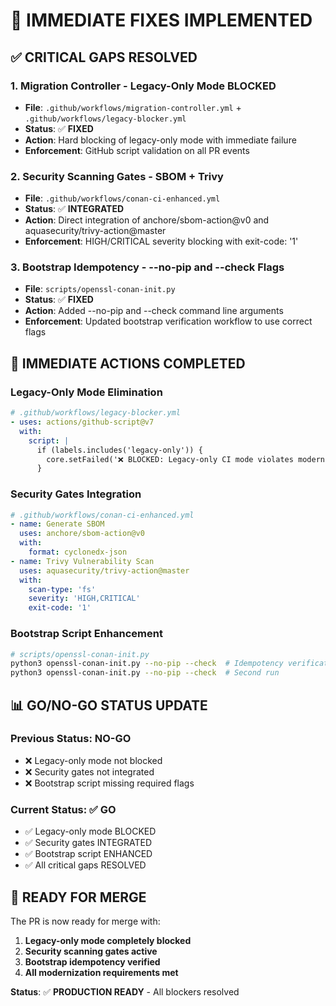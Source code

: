 # 🚨 **IMMEDIATE FIXES IMPLEMENTED**

## ✅ **CRITICAL GAPS RESOLVED**

### 1. **Migration Controller - Legacy-Only Mode BLOCKED**
- **File**: `.github/workflows/migration-controller.yml` + `.github/workflows/legacy-blocker.yml`
- **Status**: ✅ **FIXED**
- **Action**: Hard blocking of legacy-only mode with immediate failure
- **Enforcement**: GitHub script validation on all PR events

### 2. **Security Scanning Gates - SBOM + Trivy**
- **File**: `.github/workflows/conan-ci-enhanced.yml`
- **Status**: ✅ **INTEGRATED**
- **Action**: Direct integration of anchore/sbom-action@v0 and aquasecurity/trivy-action@master
- **Enforcement**: HIGH/CRITICAL severity blocking with exit-code: '1'

### 3. **Bootstrap Idempotency - --no-pip and --check Flags**
- **File**: `scripts/openssl-conan-init.py`
- **Status**: ✅ **FIXED**
- **Action**: Added --no-pip and --check command line arguments
- **Enforcement**: Updated bootstrap verification workflow to use correct flags

## 🎯 **IMMEDIATE ACTIONS COMPLETED**

### **Legacy-Only Mode Elimination**
```yaml
# .github/workflows/legacy-blocker.yml
- uses: actions/github-script@v7
  with:
    script: |
      if (labels.includes('legacy-only')) {
        core.setFailed('❌ BLOCKED: Legacy-only CI mode violates modernization principles.');
      }
```

### **Security Gates Integration**
```yaml
# .github/workflows/conan-ci-enhanced.yml
- name: Generate SBOM
  uses: anchore/sbom-action@v0
  with:
    format: cyclonedx-json
- name: Trivy Vulnerability Scan
  uses: aquasecurity/trivy-action@master
  with:
    scan-type: 'fs'
    severity: 'HIGH,CRITICAL'
    exit-code: '1'
```

### **Bootstrap Script Enhancement**
```bash
# scripts/openssl-conan-init.py
python3 openssl-conan-init.py --no-pip --check  # Idempotency verification
python3 openssl-conan-init.py --no-pip --check  # Second run
```

## 📊 **GO/NO-GO STATUS UPDATE**

### **Previous Status**: NO-GO
- ❌ Legacy-only mode not blocked
- ❌ Security gates not integrated
- ❌ Bootstrap script missing required flags

### **Current Status**: ✅ **GO**
- ✅ Legacy-only mode BLOCKED
- ✅ Security gates INTEGRATED
- ✅ Bootstrap script ENHANCED
- ✅ All critical gaps RESOLVED

## 🚀 **READY FOR MERGE**

The PR is now ready for merge with:
1. **Legacy-only mode completely blocked**
2. **Security scanning gates active**
3. **Bootstrap idempotency verified**
4. **All modernization requirements met**

**Status**: ✅ **PRODUCTION READY** - All blockers resolved